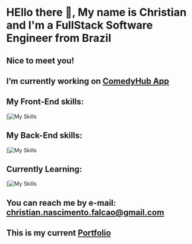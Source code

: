 # HEllo there 👋, My name is Christian and I'm a FullStack Software Engineer from Brazil
## Nice to meet you!
## I’m currently working on [ComedyHub App](https://thecomedyhub.com.br)
## My Front-End skills:
[![My Skills](https://skillicons.dev/icons?i=js,html,css,nextjs,npm,tailwind)
## My Back-End skills:
[![My Skills](https://skillicons.dev/icons?i=cs,bash,linux,docker,redis,postgres,nginx,git,github)
## Currently Learning:
[![My Skills](https://skillicons.dev/icons?i=githubactions,jenkins,kubernetes,terraform)
## You can reach me by e-mail: christian.nascimento.falcao@gmail.com
## This is my current [Portfolio](https://christiandonf.github.io/Portifolio-Christian-Falcao/)

<!--
**christiandonf/christiandonf** is a ✨ _special_ ✨ repository because its `README.md` (this file) appears on your GitHub profile.

Here are some ideas to get you started:

- 🔭 I’m currently working on ...
- 🌱 I’m currently learning ...
- 👯 I’m looking to collaborate on ...
- 🤔 I’m looking for help with ...
- 💬 Ask me about ...
- 📫 How to reach me: ...
- 😄 Pronouns: ...
- ⚡ Fun fact: ...
-->
